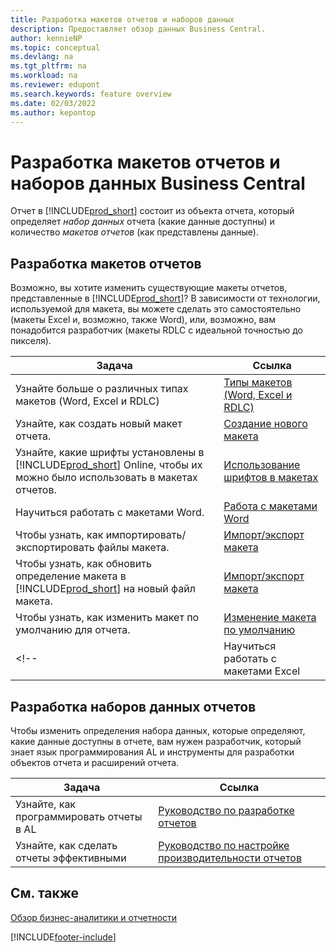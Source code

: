 ```yaml
---
title: Разработка макетов отчетов и наборов данных
description: Предоставляет обзор данных Business Central.
author: kennieNP
ms.topic: conceptual
ms.devlang: na
ms.tgt_pltfrm: na
ms.workload: na
ms.reviewer: edupont
ms.search.keywords: feature overview
ms.date: 02/03/2022
ms.author: kepontop
---
```


# <a name="developing-business-central-report-layouts-and-datasets"></a>Разработка макетов отчетов и наборов данных Business Central

Отчет в [!INCLUDE[prod_short](includes/prod_short.md)] состоит из объекта отчета, который определяет _набор данных_ отчета (какие данные доступны) и количество _макетов отчетов_ (как представлены данные).  

## <a name="developing-report-layouts"></a>Разработка макетов отчетов

Возможно, вы хотите изменить существующие макеты отчетов, представленные в [!INCLUDE[prod_short](includes/prod_short.md)]? В зависимости от технологии, используемой для макета, вы можете сделать это самостоятельно (макеты Excel и, возможно, также Word), или, возможно, вам понадобится разработчик (макеты RDLC с идеальной точностью до пикселя).

| Задача | Ссылка |
|--|--|
| Узнайте больше о различных типах макетов (Word, Excel и RDLC) | [Типы макетов (Word, Excel и RDLC)](ui-manage-report-layouts.md) |
| Узнайте, как создать новый макет отчета. | [Создание нового макета](ui-how-create-custom-report-layout.md) |
| Узнайте, какие шрифты установлены в [!INCLUDE[prod_short](includes/prod_short.md)] Online, чтобы их можно было использовать в макетах отчетов. | [Использование шрифтов в макетах](ui-fonts.md) |
| Научиться работать с макетами Word. | [Работа с макетами Word](ui-how-add-fields-word-report-layout.md) |
| Чтобы узнать, как импортировать/экспортировать файлы макета. | [Импорт/экспорт макета](ui-how-import-and-export-report-layout.md) |
| Чтобы узнать, как обновить определение макета в [!INCLUDE[prod_short](includes/prod_short.md)] на новый файл макета. | [Импорт/экспорт макета](ui-how-import-and-export-report-layout.md) |
| Чтобы узнать, как изменить макет по умолчанию для отчета. | [Изменение макета по умолчанию](ui-how-change-layout-currently-used-report.md) |
<!-- | Научиться работать с макетами Excel | [Работа с макетами Excel](ui-how-add-fields-word-report-layout.md) | -->

## <a name="developing-report-datasets"></a>Разработка наборов данных отчетов

 Чтобы изменить определения набора данных, которые определяют, какие данные доступны в отчете, вам нужен разработчик, который знает язык программирования AL и инструменты для разработки объектов отчета и расширений отчета.

| Задача | Ссылка |
|--|--|
| Узнайте, как программировать отчеты в AL | [Руководство по разработке отчетов](/dynamics365/business-central/dev-itpro/developer/devenv-reports) |
| Узнайте, как сделать отчеты эффективными | [Руководство по настройке производительности отчетов](/dynamics365/business-central/dev-itpro/performance/performance-developer#writing-efficient-reports) |

## <a name="see-also"></a>См. также

[Обзор бизнес-аналитики и отчетности](reports-use-reports.md)


[!INCLUDE[footer-include](includes/footer-banner.md)]
